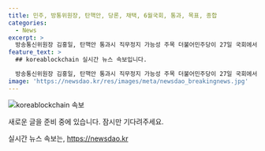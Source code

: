 ```yaml
---
title: 민주, 방통위원장, 탄핵안, 당론, 채택, 6월국회, 통과, 목표, 종합
categories:
  - News
excerpt: >
  방송통신위원장 김홍일, 탄핵안 통과시 직무정지 가능성 주목 더불어민주당이 27일 국회에서 김홍일 방송통신위원장에 대한 탄핵소추안을 당론으로 채택했다. 2인 체제 방통위에서 두 명의 위원만으로 중요 결정을 내리는 상황 직권남용이라는 주장도 제기되며, 일각에서는 탄핵안을 통과시키는 것이 목표로 설명되었다. 이에 따라 김홍일 위원장의 직무가 정지될 경우, 방문진 이사 교체 시기와의 맞물린 가능성이 언급되고 있다. 또한, 탄핵안이 통과될 경우 김 위원장이 자진사퇴를 선택할 가능성도 제기되고 있다. 민주당은 교육비 세액공제 대상 확대와 관련된 여러 개정안을 당론으로 채택했다.
feature_text: >
  ## koreablockchain 실시간 뉴스 속보입니다.

  방송통신위원장 김홍일, 탄핵안 통과시 직무정지 가능성 주목 더불어민주당이 27일 국회에서 김홍일 방송통신위원장에 대한 탄핵소추안을 당론으로 채택했다. 2인 체제 방통위에서 두 명의 위원만으로 중요 결정을 내리는 상황 직권남용이라는 주장도 제기되며, 일각에서는 탄핵안을 통과시키는 것이 목표로 설명되었다. 이에 따라 김홍일 위원장의 직무가 정지될 경우, 방문진 이사 교체 시기와의 맞물린 가능성이 언급되고 있다. 또한, 탄핵안이 통과될 경우 김 위원장이 자진사퇴를 선택할 가능성도 제기되고 있다. 민주당은 교육비 세액공제 대상 확대와 관련된 여러 개정안을 당론으로 채택했다.
image: 'https://newsdao.kr/res/images/meta/newsdao_breakingnews.jpg'
---
```


<p><img src="https://newsdao.kr/res/images/meta/newsdao_breakingnews.jpg" alt="koreablockchain 속보" /></p>

<p>새로운 글을 준비 중에 있습니다. 잠시만 기다려주세요.</p>
실시간 뉴스 속보는, <a href="https://newsdao.kr" rel="dofollow">https://newsdao.kr</a>


